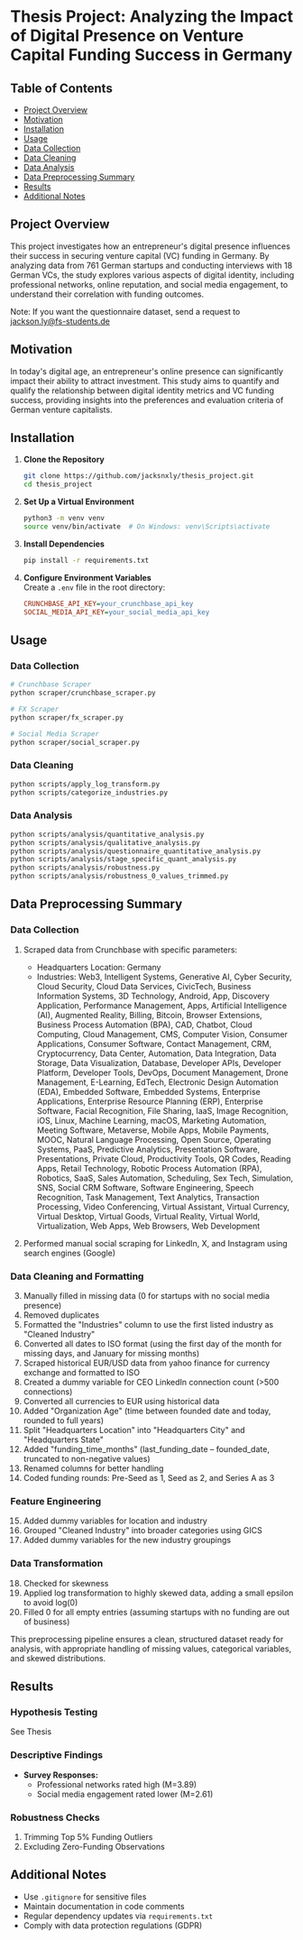# Thesis Project: Analyzing the Impact of Digital Presence on Venture Capital Funding Success in Germany

## Table of Contents

- [Project Overview](#project-overview)
- [Motivation](#motivation)
- [Installation](#installation)
- [Usage](#usage)
- [Data Collection](#data-collection)
- [Data Cleaning](#data-cleaning)
- [Data Analysis](#data-analysis)
- [Data Preprocessing Summary](#data-preprocessing-summary)
- [Results](#results)
- [Additional Notes](#additional-notes)

## Project Overview

This project investigates how an entrepreneur's digital presence influences their success in securing venture capital (VC) funding in Germany. By analyzing data from 761 German startups and conducting interviews with 18 German VCs, the study explores various aspects of digital identity, including professional networks, online reputation, and social media engagement, to understand their correlation with funding outcomes.

Note: If you want the questionnaire dataset, send a request to jackson.ly@fs-students.de

## Motivation

In today's digital age, an entrepreneur's online presence can significantly impact their ability to attract investment. This study aims to quantify and qualify the relationship between digital identity metrics and VC funding success, providing insights into the preferences and evaluation criteria of German venture capitalists.

## Installation

1. **Clone the Repository**

   ```bash
   git clone https://github.com/jacksnxly/thesis_project.git
   cd thesis_project
   ```

2. **Set Up a Virtual Environment**

   ```bash
   python3 -m venv venv
   source venv/bin/activate  # On Windows: venv\Scripts\activate
   ```

3. **Install Dependencies**

   ```bash
   pip install -r requirements.txt
   ```

4. **Configure Environment Variables**  
   Create a `.env` file in the root directory:
   ```ini
   CRUNCHBASE_API_KEY=your_crunchbase_api_key
   SOCIAL_MEDIA_API_KEY=your_social_media_api_key
   ```

## Usage

### Data Collection

```bash
# Crunchbase Scraper
python scraper/crunchbase_scraper.py

# FX Scraper
python scraper/fx_scraper.py

# Social Media Scraper
python scraper/social_scraper.py
```

### Data Cleaning

```bash
python scripts/apply_log_transform.py
python scripts/categorize_industries.py
```

### Data Analysis

```bash
python scripts/analysis/quantitative_analysis.py
python scripts/analysis/qualitative_analysis.py
python scripts/analysis/questionnaire_quantitative_analysis.py
python scripts/analysis/stage_specific_quant_analysis.py
python scripts/analysis/robustness.py
python scripts/analysis/robustness_0_values_trimmed.py
```

## Data Preprocessing Summary

### Data Collection

1. Scraped data from Crunchbase with specific parameters:

   - Headquarters Location: Germany
   - Industries: Web3, Intelligent Systems, Generative AI, Cyber Security, Cloud Security, Cloud Data Services, CivicTech, Business Information Systems, 3D Technology, Android, App, Discovery Application, Performance Management, Apps, Artificial Intelligence (AI), Augmented Reality, Billing, Bitcoin, Browser Extensions, Business Process Automation (BPA), CAD, Chatbot, Cloud Computing, Cloud Management, CMS, Computer Vision, Consumer Applications, Consumer Software, Contact Management, CRM, Cryptocurrency, Data Center, Automation, Data Integration, Data Storage, Data Visualization, Database, Developer APIs, Developer Platform, Developer Tools, DevOps, Document Management, Drone Management, E-Learning, EdTech, Electronic Design Automation (EDA), Embedded Software, Embedded Systems, Enterprise Applications, Enterprise Resource Planning (ERP), Enterprise Software, Facial Recognition, File Sharing, IaaS, Image Recognition, iOS, Linux, Machine Learning, macOS, Marketing Automation, Meeting Software, Metaverse, Mobile Apps, Mobile Payments, MOOC, Natural Language Processing, Open Source, Operating Systems, PaaS, Predictive Analytics, Presentation Software, Presentations, Private Cloud, Productivity Tools, QR Codes, Reading Apps, Retail Technology, Robotic Process Automation (RPA), Robotics, SaaS, Sales Automation, Scheduling, Sex Tech, Simulation, SNS, Social CRM Software, Software Engineering, Speech Recognition, Task Management, Text Analytics, Transaction Processing, Video Conferencing, Virtual Assistant, Virtual Currency, Virtual Desktop, Virtual Goods, Virtual Reality, Virtual World, Virtualization, Web Apps, Web Browsers, Web Development

2. Performed manual social scraping for LinkedIn, X, and Instagram using search engines (Google)

### Data Cleaning and Formatting

3. Manually filled in missing data (0 for startups with no social media presence)
4. Removed duplicates
5. Formatted the "Industries" column to use the first listed industry as "Cleaned Industry"
6. Converted all dates to ISO format (using the first day of the month for missing days, and January for missing months)
7. Scraped historical EUR/USD data from yahoo finance for currency exchange and formatted to ISO
8. Created a dummy variable for CEO LinkedIn connection count (>500 connections)
9. Converted all currencies to EUR using historical data
10. Added "Organization Age" (time between founded date and today, rounded to full years)
11. Split "Headquarters Location" into "Headquarters City" and "Headquarters State"
12. Added "funding_time_months" (last_funding_date – founded_date, truncated to non-negative values)
13. Renamed columns for better handling
14. Coded funding rounds: Pre-Seed as 1, Seed as 2, and Series A as 3

### Feature Engineering

15. Added dummy variables for location and industry
16. Grouped "Cleaned Industry" into broader categories using GICS
17. Added dummy variables for the new industry groupings

### Data Transformation

18. Checked for skewness
19. Applied log transformation to highly skewed data, adding a small epsilon to avoid log(0)
20. Filled 0 for all empty entries (assuming startups with no funding are out of business)

This preprocessing pipeline ensures a clean, structured dataset ready for analysis, with appropriate handling of missing values, categorical variables, and skewed distributions.

## Results

### Hypothesis Testing

See Thesis

### Descriptive Findings

- **Survey Responses:**
  - Professional networks rated high (M=3.89)
  - Social media engagement rated lower (M=2.61)

### Robustness Checks

1. Trimming Top 5% Funding Outliers
2. Excluding Zero-Funding Observations

## Additional Notes

- Use `.gitignore` for sensitive files
- Maintain documentation in code comments
- Regular dependency updates via `requirements.txt`
- Comply with data protection regulations (GDPR)
